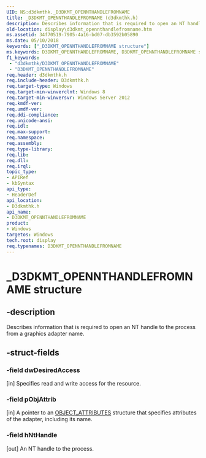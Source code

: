 ```yaml
---
UID: NS:d3dkmthk._D3DKMT_OPENNTHANDLEFROMNAME
title: _D3DKMT_OPENNTHANDLEFROMNAME (d3dkmthk.h)
description: Describes information that is required to open an NT handle to the process from a graphics adapter name.
old-location: display\d3dkmt_opennthandlefromname.htm
ms.assetid: 34f70519-7905-4a16-bd07-db3592b05890
ms.date: 05/10/2018
keywords: ["_D3DKMT_OPENNTHANDLEFROMNAME structure"]
ms.keywords: D3DKMT_OPENNTHANDLEFROMNAME, D3DKMT_OPENNTHANDLEFROMNAME structure [Display Devices], _D3DKMT_OPENNTHANDLEFROMNAME, d3dkmthk/D3DKMT_OPENNTHANDLEFROMNAME, display.d3dkmt_opennthandlefromname
f1_keywords:
 - "d3dkmthk/D3DKMT_OPENNTHANDLEFROMNAME"
 - "D3DKMT_OPENNTHANDLEFROMNAME"
req.header: d3dkmthk.h
req.include-header: D3dkmthk.h
req.target-type: Windows
req.target-min-winverclnt: Windows 8
req.target-min-winversvr: Windows Server 2012
req.kmdf-ver: 
req.umdf-ver: 
req.ddi-compliance: 
req.unicode-ansi: 
req.idl: 
req.max-support: 
req.namespace: 
req.assembly: 
req.type-library: 
req.lib: 
req.dll: 
req.irql: 
topic_type:
- APIRef
- kbSyntax
api_type:
- HeaderDef
api_location:
- D3dkmthk.h
api_name:
- D3DKMT_OPENNTHANDLEFROMNAME
product:
- Windows
targetos: Windows
tech.root: display
req.typenames: D3DKMT_OPENNTHANDLEFROMNAME
---
```


# _D3DKMT_OPENNTHANDLEFROMNAME structure


## -description


Describes information that is required to open an NT handle to the process from a graphics adapter name.


## -struct-fields




### -field dwDesiredAccess

[in] Specifies read and write access for the resource.


### -field pObjAttrib

[in] A pointer to an <a href="https://docs.microsoft.com/windows/desktop/api/ntdef/ns-ntdef-_object_attributes">OBJECT_ATTRIBUTES</a> structure that specifies attributes of the adapter, including its name.


### -field hNtHandle

[out] An NT handle to the process.

